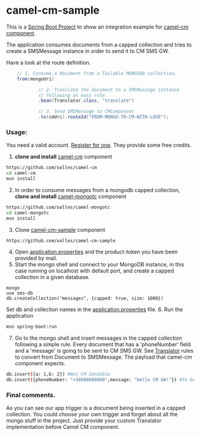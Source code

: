 # camel-cm-sample

This is a [Spring Boot Project](http://projects.spring.io/spring-boot/) to show an integration example for [camel-cm component](https://github.com/oalles/camel-cm).

The application consumes documents from a capped collection and tries to create a SMSMessage instance in order to send it to CM SMS GW.

Have a look at the route definition.

```java
	// 1. Consume a document from a Tailable MONGODB collection.
	from(mongoUri)

			// 2. Translate the document to a SMSMessage instance
			// following an easy rule.
			.bean(Translator.class, "translate")

			// 3. Send SMSMessage to CMComponent
			.to(cmUri).routeId("FROM-MONGO-TO-CM-WITH-LOVE");
```

### Usage:

You need a valid account. [Register for one](https://www.cmtelecom.com/support). They provide some free credits.

1. **clone and install** [camel-cm](https://github.com/oalles/camel-cm) component
```bash
https://github.com/oalles/camel-cm
cd camel-cm
mvn install
```
2. In order to consume messages from a mongodb capped collection, **clone and install** [camel-mongotc](https://github.com/oalles/camel-mongotc) component
```bash
https://github.com/oalles/camel-mongotc
cd camel-mongotc
mvn install
```
3. Clone [camel-cm-sample](https://github.com/oalles/camel-cm-sample) component
```bash
https://github.com/oalles/camel-cm-sample
```
4. Open [application.properties](https://github.com/oalles/camel-cm-sample/blob/master/src/main/resources/application.properties) and the product-token you have been provided by mail. 
5. Start the mongo shell and connect to your MongoDB instance, in this case running on localhost with default port, and create a capped collection in a given database. 
```
mongo
use sms-db
db.createCollection("messages", {capped: true, size: 1000})
``` 
Set db and collection names in the [application.properties](https://github.com/oalles/camel-cm-sample/blob/master/src/main/resources/application.properties) file. 
6. Run the application
```bash	
mvn spring-boot:run
```
7. Go to the mongo shell and insert messages in the capped collection following a simple rule. Every document that has a 'phoneNumber' field and a 'message' is going to be sent to CM SMS GW. See [Translator](https://github.com/oalles/camel-cm-sample/blob/master/src/main/java/es/omarall/camel/cm/Translator.java) rules to convert from Document to SMSMessage. The payload that camel-cm component expects. 
```bash
db.insert({a: 1,b: 2}) #Not CM Sendable
db.insert({phoneNumber: "+34600000000",message: "Hello CM GW!"}) #To be sent
```

### Final comments.
As you can see our app trigger is a document being inserted in a capped collection. 
You could choose your own trigger and forget about all the mongo stuff in the project. 
Just provide your custom Translator implementation before Camel CM component.
 






